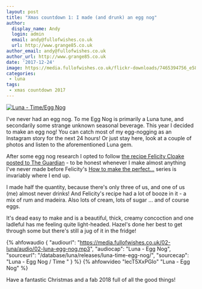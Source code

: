 ```yaml
---
layout: post
title: "Xmas countdown 1: I made (and drunk) an egg nog"
author:
  display_name: Andy
  login: admin
  email: andy@fullofwishes.co.uk
  url: http://www.grange85.co.uk
author_email: andy@fullofwishes.co.uk
author_url: http://www.grange85.co.uk
date: '2017-12-24'
image: https://media.fullofwishes.co.uk/flickr-downloads/7465394756_e58b7fdbdb_c.jpg
categories:
 - luna
tags:
 - xmas countdown 2017
---
```

<a data-flickr-embed="true"  href="https://www.flickr.com/photos/grange85/7465394756/in/photolist-cMkars-cnG6LG-dDX875" title="Luna  - Time/Egg Nog"><img src="https://media.fullofwishes.co.uk/flickr-downloads/7465394756_e58b7fdbdb_c.jpg" alt="Luna  - Time/Egg Nog"></a>

<p class="lead"> I've never had an egg nog. To me Egg Nog is primarily a Luna tune, and secondarily some strange unknown seasonal beverage. This year I decided to make an egg nog! You can catch most of my egg-nogging as an Instagram story for the next 24 hours! Or just stay here, look at a couple of photos and listen to the aforementioned Luna gem.</p>

<p>After some egg nog research I opted to follow <a href="https://www.theguardian.com/lifeandstyle/wordofmouth/2014/dec/11/how-to-make-perfect-eggnog-recipe">the recipe Felicity Cloake posted to The Guardian</a> - to be honest whenever I make almost anything I've never made before Felicity's <a href="https://www.theguardian.com/lifeandstyle/series/how-to-cook-the-perfect">How to make the perfect&hellip;</a> series is invariably where I end up.</p>

<p>I made half the quantity, because there's only three of us, and one of us (me) almost never drinks! And Felicity's recipe had a lot of booze in it - a mix of rum and madeira. Also lots of cream, lots of sugar &hellip; and of course eggs.</p>

<p>It's dead easy to make and is a beautiful, thick, creamy concoction and one ladleful has me feeling quite light-headed. Hazel's done her best to get through some but there's still a jug of it in the fridge!</p>


 {% ahfowaudio {
  "audiourl": "https://media.fullofwishes.co.uk/02-luna/audio/02-luna-egg-nog.mp3",
  "audiocap": "Luna - Egg Nog",
  "sourceurl": "/database/luna/releases/luna-time-egg-nog/",
  "sourcecap": "Luna - Egg Nog / Time "
  } %}
{% ahfowvideo "lecT5XxPGIo" "Luna - Egg Nog" %}



<p>Have a fantastic Christmas and a fab 2018 full of all the good things!</p>

